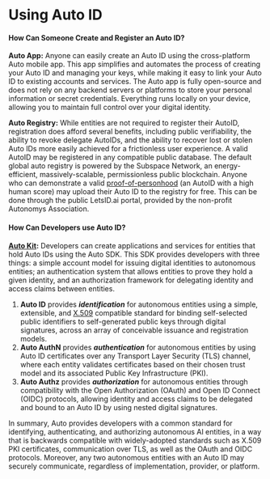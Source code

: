 # Using Auto ID

#### How Can Someone Create and Register an Auto ID?

**Auto App:** Anyone can easily create an Auto ID using the cross-platform Auto mobile app. This app simplifies and automates the process of creating your Auto ID and managing your keys, while making it easy to link your Auto ID to existing accounts and services. The Auto app is fully open-source and does not rely on any backend servers or platforms to store your personal information or secret credentials. Everything runs locally on your device, allowing you to maintain full control over your digital identity.

**Auto Registry:** While entities are not required to register their AutoID, registration does afford several benefits, including public verifiability, the ability to revoke delegate AutoIDs, and the ability to recover lost or stolen Auto IDs more easily achieved for a frictionless user experience. A valid AutoID may be registered in any compatible public database. The default global auto registry is powered by the Subspace Network, an energy-efficient, massively-scalable, permissionless public blockchain. Anyone who can demonstrate a valid [proof-of-personhood](../autokit/list-of-potential-applications-built-with-auto-kit/auto-score/introduction-to-proof-of-personhood.md) (an AutoID with a high human score) may upload their Auto ID to the registry for free. This can be done through the public LetsID.ai portal, provided by the non-profit Autonomys Association.

#### How Can Developers use Auto ID?

[**Auto Kit**](../autokit/auto-kit-introduction.md)**:** Developers can create applications and services for entities that hold Auto IDs using the Auto SDK. This SDK provides developers with three things: a simple account model for issuing digital identities to autonomous entities; an authentication system that allows entities to prove they hold a given identity, and an authorization framework for delegating identity and access claims between entities.

1. **Auto ID** provides _**identification**_ for autonomous entities using a simple, extensible, and [X.509](../autokit/list-of-potential-applications-built-with-auto-kit/auto-score/) compatible standard for binding self-selected public identifiers to self-generated public keys through digital signatures, across an array of conceivable issuance and registration models.
2. **Auto AuthN** provides _**authentication**_ for autonomous entities by using Auto ID certificates over any Transport Layer Security (TLS) channel, where each entity validates certificates based on their chosen trust model and its associated Public Key Infrastructure (PKI).
3. **Auto Authz** provides _**authorization**_ for autonomous entities through compatibility with the Open Authorization (OAuth) and Open ID Connect (OIDC) protocols, allowing identity and access claims to be delegated and bound to an Auto ID by using nested digital signatures.

In summary, Auto provides developers with a common standard for identifying, authenticating, and authorizing autonomous AI entities, in a way that is backwards compatible with widely-adopted standards such as X.509 PKI certificates, communication over TLS, as well as the OAuth and OIDC protocols. Moreover, any two autonomous entities with an Auto ID may securely communicate, regardless of implementation, provider, or platform.
